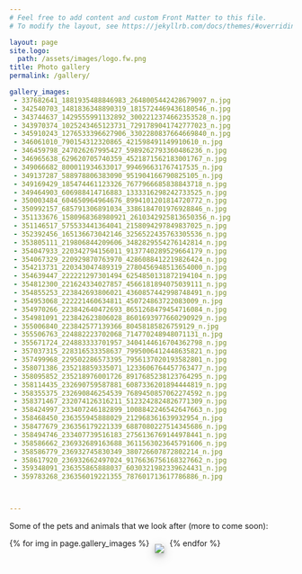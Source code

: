 ```yaml
---
# Feel free to add content and custom Front Matter to this file.
# To modify the layout, see https://jekyllrb.com/docs/themes/#overriding-theme-defaults

layout: page
site.logo:
  path: /assets/images/logo.fw.png
title: Photo gallery
permalink: /gallery/

gallery_images:
 - 337682641_1881935488846983_2648005442428679097_n.jpg
 - 342540703_1481836348890319_1815724469436180546_n.jpg
 - 343744637_1429555991132892_3002212374662353528_n.jpg
 - 343970374_1025243465123731_7291789041742777023_n.jpg
 - 345910243_1276533396627906_3302280837664669840_n.jpg
 - 346061010_790154312320865_421598491149910610_n.jpg
 - 346459798_247026267995427_5989262793360486236_n.jpg
 - 346965638_629620705740359_4521871562183001767_n.jpg
 - 349066682_800011934633017_994696631767417535_n.jpg
 - 349137287_588978806383090_951904166790825105_n.jpg
 - 349169429_185474461123326_7677966685838843718_n.jpg
 - 349464903_606988414716883_1333316298242733525_n.jpg
 - 350003484_604650964964676_8994101201814720772_n.jpg
 - 350992157_685791306891034_3386184701976928846_n.jpg
 - 351133676_1580968368980921_2610342925813650356_n.jpg
 - 351146517_575533441364041_2158094297849837025_n.jpg
 - 352392456_165136673042146_3256522435763305536_n.jpg
 - 353805111_219806844209606_3482829554276142814_n.jpg
 - 354047933_220342794156011_9137740289529664179_n.jpg
 - 354067329_220929870763970_4286088412219826424_n.jpg
 - 354213731_220343047489319_2780456948513654000_n.jpg
 - 354639447_222221297301494_6254850131872194104_n.jpg
 - 354812300_221624334027857_4566181894075039111_n.jpg
 - 354855253_223842693806021_4360857442998748491_n.jpg
 - 354953068_222221460634811_450724863722083009_n.jpg
 - 354970266_223842640472693_8651268479454716084_n.jpg
 - 354981091_223842623806028_8601693977660290929_n.jpg
 - 355006840_223842577139366_80458185826759129_n.jpg
 - 355506763_224882223702068_714770248948071131_n.jpg
 - 355671724_224883333701957_3404144616704362798_n.jpg
 - 357037315_228316533358637_7995006412448635821_n.jpg
 - 357499968_229502286573395_7956137020193582801_n.jpg
 - 358071386_235218859335071_1233606764457763477_n.jpg
 - 358095852_235218976001726_8917685238123764295_n.jpg
 - 358114435_232690759587881_6087336201894444819_n.jpg
 - 358355375_232690846254539_7689450857062274592_n.jpg
 - 358371467_232074126316211_5123242824826771309_n.jpg
 - 358424997_233407246182899_1008842246542647663_n.jpg
 - 358468450_236355945888029_212968361639932954_n.jpg
 - 358477679_236356179221339_6887080227514345686_n.jpg
 - 358494746_233407739516183_2756136769144978441_n.jpg
 - 358586662_236932689163688_3611563023645791606_n.jpg
 - 358586779_236932745830349_380726607872802214_n.jpg
 - 358617920_236932662497024_9176636756168327662_n.jpg
 - 359348091_236355865888037_6030321982339624431_n.jpg
 - 359783268_236356019221355_787601713617786886_n.jpg



---
```

Some of the pets and animals that we look after (more to come soon):
  <div style="display:flex; flex-wrap: wrap;">
  {% for img in page.gallery_images %}
    <div style="padding:10px;">
      <a href="/assets/images/gallery/{{ img }}">
          <img src="/assets/images/gallery/tn/tn_{{ img }}" style="box-shadow: 0 4px 8px 0 rgba(0, 0, 0, 0.2), 0 6px 20px 0 rgba(0, 0, 0, 0.19);"/>
      </a>
    </div>
  {% endfor %}
  </div>

<script type="text/javascript" src="/assets/js/lightbox.js"></script>
<link rel="stylesheet" href="/assets/css/lightbox.css">
